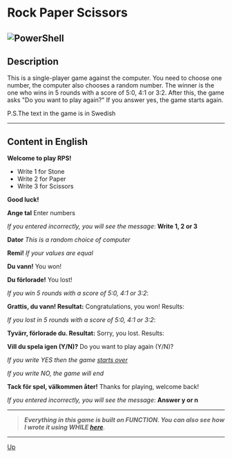 <a id="anchor"></a>
# Rock Paper Scissors 
![PowerShell](https://img.shields.io/badge/PowerShell-%235391FE.svg?style=for-the-badge&logo=powershell&logoColor=white)
---
## Description
This is a single-player game against the computer. You need to choose one number, the computer also chooses a random number. The winner is the one who wins in 5 rounds with a score of 5:0, 4:1 or 3:2. After this, the game asks "Do you want to play again?" If you answer yes, the game starts again.

P.S.The text in the game is in Swedish

***

## Content in English 
  
__Welcome to play RPS!__
  
* Write 1 for Stone
* Write 2 for Paper
* Write 3 for Scissors
  
__Good luck!__
  
<a id="start"></a>
__Ange tal__
Enter numbers
  
_If you entered incorrectly, you will see the message_: __Write 1, 2 or 3__
  
__Dator__
_This is a random choice of computer_
  
__Remi!__
_If your values are equal_
  
__Du vann!__
You won!
  
__Du förlorade!__
You lost!
  
_If you win 5 rounds with a score of 5:0, 4:1 or 3:2_:
  
__Grattis, du vann! Resultat:__
Congratulations, you won! Results:
  
_If you lost in 5 rounds with a score of 5:0, 4:1 or 3:2_:
  
__Tyvärr, förlorade du. Resultat:__
Sorry, you lost. Results:
  
__Vill du spela igen (Y/N)?__
Do you want to play again (Y/N)?
  
_If you write YES then the game [starts over](#start)_
  
_If you write NO, the game will end_
  
__Tack för spel, välkommen åter!__
Thanks for playing, welcome back!
  
_If you entered incorrectly, you will see the message_: __Answer y or n__
  
***

>___Everything in this game is built on FUNCTION. You can also see how I wrote it using WHILE  [here](https://github.com/ROOTZLA/RPS_2)___.
***
[Up](#anchor)
